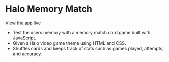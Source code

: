 # Halo Memory Match

[View the app live](https://brandoncollette.github.io/portfolio/memory_match/index.html)

* Test the users memory with a memory match card game built with JavaScript.
* Given a Halo video game theme using HTML and CSS.
* Shuffles cards and keeps track of stats such as games played, attempts, and accuracy.

